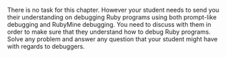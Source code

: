 There is no task for this chapter. However your student needs to send you their understanding on
debugging Ruby programs using both prompt-like debugging and RubyMine debugging. You need to discuss with them
in order to make sure that they understand how to debug Ruby programs. Solve any problem and answer any question 
that your student might have with regards to debuggers.

